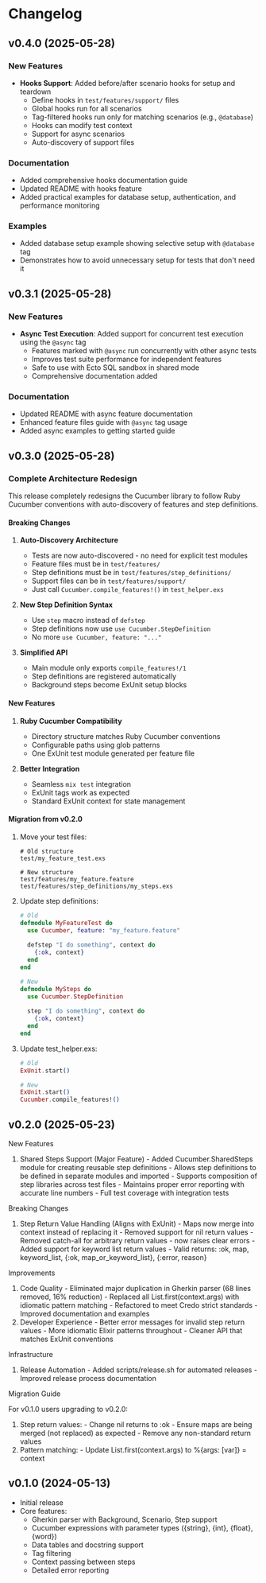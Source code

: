 # Changelog

## v0.4.0 (2025-05-28)

### New Features

- **Hooks Support**: Added before/after scenario hooks for setup and teardown
  - Define hooks in `test/features/support/` files
  - Global hooks run for all scenarios
  - Tag-filtered hooks run only for matching scenarios (e.g., `@database`)
  - Hooks can modify test context
  - Support for async scenarios
  - Auto-discovery of support files
  
### Documentation

- Added comprehensive hooks documentation guide
- Updated README with hooks feature
- Added practical examples for database setup, authentication, and performance monitoring

### Examples

- Added database setup example showing selective setup with `@database` tag
- Demonstrates how to avoid unnecessary setup for tests that don't need it

## v0.3.1 (2025-05-28)

### New Features

- **Async Test Execution**: Added support for concurrent test execution using the `@async` tag
  - Features marked with `@async` run concurrently with other async tests
  - Improves test suite performance for independent features
  - Safe to use with Ecto SQL sandbox in shared mode
  - Comprehensive documentation added

### Documentation

- Updated README with async feature documentation
- Enhanced feature files guide with `@async` tag usage
- Added async examples to getting started guide

## v0.3.0 (2025-05-28)

### Complete Architecture Redesign

This release completely redesigns the Cucumber library to follow Ruby Cucumber conventions with auto-discovery of features and step definitions.

#### Breaking Changes

1. **Auto-Discovery Architecture**
   - Tests are now auto-discovered - no need for explicit test modules
   - Feature files must be in `test/features/`
   - Step definitions must be in `test/features/step_definitions/`
   - Support files can be in `test/features/support/`
   - Just call `Cucumber.compile_features!()` in `test_helper.exs`

2. **New Step Definition Syntax**
   - Use `step` macro instead of `defstep`
   - Step definitions now use `use Cucumber.StepDefinition`
   - No more `use Cucumber, feature: "..."`

3. **Simplified API**
   - Main module only exports `compile_features!/1`
   - Step definitions are registered automatically
   - Background steps become ExUnit setup blocks

#### New Features

1. **Ruby Cucumber Compatibility**
   - Directory structure matches Ruby Cucumber conventions
   - Configurable paths using glob patterns
   - One ExUnit test module generated per feature file

2. **Better Integration**
   - Seamless `mix test` integration
   - ExUnit tags work as expected
   - Standard ExUnit context for state management

#### Migration from v0.2.0

1. Move your test files:
   ```
   # Old structure
   test/my_feature_test.exs

   # New structure
   test/features/my_feature.feature
   test/features/step_definitions/my_steps.exs
   ```

2. Update step definitions:
   ```elixir
   # Old
   defmodule MyFeatureTest do
     use Cucumber, feature: "my_feature.feature"
     
     defstep "I do something", context do
       {:ok, context}
     end
   end

   # New
   defmodule MySteps do
     use Cucumber.StepDefinition
     
     step "I do something", context do
       {:ok, context}
     end
   end
   ```

3. Update test_helper.exs:
   ```elixir
   # Old
   ExUnit.start()

   # New
   ExUnit.start()
   Cucumber.compile_features!()
   ```

## v0.2.0 (2025-05-23)

 New Features

  1. Shared Steps Support (Major Feature)
    - Added Cucumber.SharedSteps module for creating reusable step definitions
    - Allows step definitions to be defined in separate modules and imported
    - Supports composition of step libraries across test files
    - Maintains proper error reporting with accurate line numbers
    - Full test coverage with integration tests

  Breaking Changes

  1. Step Return Value Handling (Aligns with ExUnit)
    - Maps now merge into context instead of replacing it
    - Removed support for nil return values
    - Removed catch-all for arbitrary return values - now raises clear errors
    - Added support for keyword list return values
    - Valid returns: :ok, map, keyword_list, {:ok, map_or_keyword_list}, {:error, reason}

  Improvements

  1. Code Quality
    - Eliminated major duplication in Gherkin parser (68 lines removed, 16% reduction)
    - Replaced all List.first(context.args) with idiomatic pattern matching
    - Refactored to meet Credo strict standards
    - Improved documentation and examples
  2. Developer Experience
    - Better error messages for invalid step return values
    - More idiomatic Elixir patterns throughout
    - Cleaner API that matches ExUnit conventions

  Infrastructure

  1. Release Automation
    - Added scripts/release.sh for automated releases
    - Improved release process documentation

  Migration Guide

  For v0.1.0 users upgrading to v0.2.0:

  1. Step return values:
    - Change nil returns to :ok
    - Ensure maps are being merged (not replaced) as expected
    - Remove any non-standard return values
  2. Pattern matching:
    - Update List.first(context.args) to %{args: [var]} = context

## v0.1.0 (2024-05-13)

* Initial release
* Core features:
  * Gherkin parser with Background, Scenario, Step support
  * Cucumber expressions with parameter types ({string}, {int}, {float}, {word})
  * Data tables and docstring support
  * Tag filtering
  * Context passing between steps
  * Detailed error reporting
